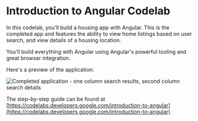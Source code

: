 # Introduction to Angular Codelab

In this codelab, you'll build a housing app with Angular. This is the completed app and features the ability to view home listings based on user search, and view details of a housing location.

You'll build everything with Angular using Angular's powerful tooling and great browser integration.

Here's a preview of the application:

![Completed application - one column search results, second column search details](9yB5AM9sBgVwfTR.png)

The step-by-step guide can be found at [https://codelabs.developers.google.com/introduction-to-angular](https://codelabs.developers.google.com/introduction-to-angular)

